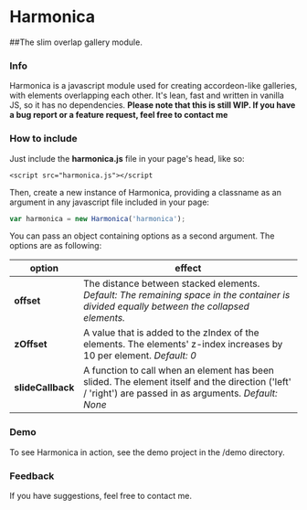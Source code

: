 # Harmonica

##The slim overlap gallery module.

### Info

Harmonica is a javascript module used for creating accordeon-like galleries, with elements overlapping each other. It's lean, fast and written in vanilla JS, so it has no dependencies.
**Please note that this is still WIP. If you have a bug report or a feature request, feel free to contact me**

### How to include

Just include the **harmonica.js** file in your page's head, like so:

`<script src="harmonica.js"></script`

Then, create a new instance of Harmonica, providing a classname as an argument in any javascript file included in your page:

```javascript
var harmonica = new Harmonica('harmonica');
```

You can pass an object containing options as a second argument. The options are as following:


| option        | effect           |
| ------------- |-------------|
| **offset**      | The distance between stacked elements. *Default: The remaining space in the container is divided equally between the collapsed elements.* |
| **zOffset**      | A value that is added to the zIndex of the elements. The elements' z-index increases by 10 per element.  *Default: 0* |
| **slideCallback** | A function to call when an element has been slided. The element itself and the direction ('left' / 'right') are passed in as arguments. *Default: None*      |

### Demo

To see Harmonica in action, see the demo project in the /demo directory.

### Feedback
If you have suggestions, feel free to contact me.
